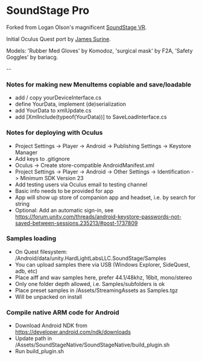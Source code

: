# SoundStage Pro

Forked from Logan Olson's magnificent [SoundStage VR](https://github.com/googlearchive/soundstagevr).

Initial Oculus Quest port by [James Surine](https://github.com/plaidpants/soundstagevr). 

Models: 'Rubber Med Gloves' by Komodoz, 'surgical mask' by F2A, 'Safety Goggles' by bariacg.

--

### Notes for making new MenuItems copiable and save/loadable
- add / copy yourDeviceInterface.cs 
- define YourData, implement (de)serialization 
- add YourData to xmlUpdate.cs
- add [XmlInclude(typeof(YourData))] to SaveLoadInterface.cs

### Notes for deploying with Oculus
- Project Settings -> Player -> Android -> Publishing Settings -> Keystore Manager
- Add keys to .gitignore
- Oculus -> Create store-compatible AndroidManifest.xml
- Project Settings -> Player -> Android -> Other Settings -> Identification -> Minimum SDK Version 23
- Add testing users via Oculus email to testing channel
- Basic info needs to be provided for app
- App will show up store of companion app and headset, i.e. by search for string
- Optional: Add an automatic sign-in, see https://forum.unity.com/threads/android-keystore-passwords-not-saved-between-sessions.235213/#post-1737809

### Samples loading ###
- On Quest filesystem: /Android/data/unity.HardLightLabsLLC.SoundStage/Samples
- You can upload samples there via USB (Windows Explorer, SideQuest, adb, etc)
- Place aiff and wav samples here, prefer 44.1/48khz, 16bit, mono/stereo
- Only one folder depth allowed, i.e. Samples/subfolders is ok
- Place preset samples in /Assets/StreamingAssets as Samples.tgz
- Will be unpacked on install

### Compile native ARM code for Android ###
- Download Android NDK from https://developer.android.com/ndk/downloads
- Update path in /Assets/SoundStageNative/SoundStageNative/build_plugin.sh
- Run build_plugin.sh
